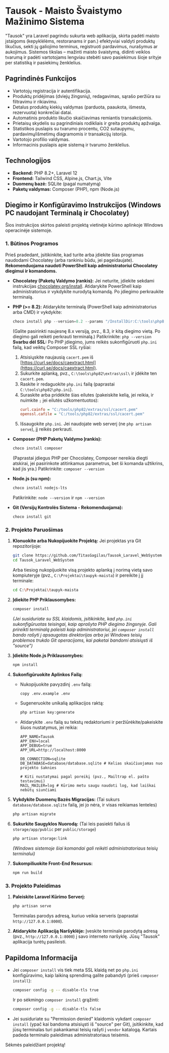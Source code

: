 # Tausok - Maisto Švaistymo Mažinimo Sistema

"Tausok" yra Laravel pagrindu sukurta web aplikacija, skirta padėti maisto įstaigoms (kepyklėlėms, restoranams ir pan.) efektyviai valdyti produktų likučius, sekti jų galiojimo terminus, registruoti pardavimus, nurašymus ar aukojimus. Sistemos tikslas – mažinti maisto švaistymą, didinti veiklos tvarumą ir padėti vartotojams lengviau stebėti savo pasiekimus šioje srityje per statistiką ir pasiekimų ženklelius.

## Pagrindinės Funkcijos

* Vartotojų registracija ir autentifikacija.
* Produktų pridėjimas (dviejų žingsnių), redagavimas, sąrašo peržiūra su filtravimu ir rikiavimu.
* Detalus produktų kiekių valdymas (parduota, paaukota, išmesta, rezervuota) konkrečiai datai.
* Automatinis produkto likučio skaičiavimas remiantis transakcijomis.
* Prietaisų skydelis su pagrindiniais rodikliais ir greita produktų apžvalga.
* Statistikos puslapis su tvarumo procentu, CO2 sutaupymu, pardavimų/išmetimų diagramomis ir transakcijų istorija.
* Vartotojo profilio valdymas.
* Informacinis puslapis apie sistemą ir tvarumo ženklelius.

## Technologijos

* **Backend:** PHP 8.2+, Laravel 12
* **Frontend:** Tailwind CSS, Alpine.js, Chart.js, Vite
* **Duomenų bazė:** SQLite (pagal numatymą)
* **Paketų valdymas:** Composer (PHP), npm (Node.js)

## Diegimo ir Konfigūravimo Instrukcijos (Windows PC naudojant Terminalą ir Chocolatey)

Šios instrukcijos skirtos paleisti projektą vietinėje kūrimo aplinkoje Windows operacinėje sistemoje.

### 1. Būtinos Programos

Prieš pradedant, įsitikinkite, kad turite arba įdiekite šias programas naudodami Chocolatey (arba rankiniu būdu, jei pageidaujate). **Rekomenduojama naudoti PowerShell kaip administratoriui Chocolatey diegimui ir komandoms.**

* **Chocolatey (Paketų Valdymo Įrankis):**
  Jei neturite, įdiekite sekdami instrukcijas [chocolatey.org/install](https://chocolatey.org/install). Atidarykite PowerShell kaip administratorius ir vykdykite nurodytą komandą. Po įdiegimo perkraukite terminalą.

* **PHP (>= 8.2):**
  Atidarykite terminalą (PowerShell kaip administratorius arba CMD) ir vykdykite:
    ```powershell
    choco install php --version=8.2 --params "/InstallDir:C:\tools\php82"
    ```
  (Galite pasirinkti naujesnę 8.x versiją, pvz., 8.3, ir kitą diegimo vietą. Po diegimo gali reikėti perkrauti terminalą.)
  Patikrinkite: `php --version`
  **Svarbu dėl SSL:** Po PHP įdiegimo, jums reikės sukonfigūruoti `php.ini` failą, kad veiktų Composer SSL ryšiai:
    1.  Atsisiųskite naujausią `cacert.pem` iš [https://curl.se/docs/caextract.html](https://curl.se/docs/caextract.html).
    2.  Sukurkite aplanką, pvz., `C:\tools\php82\extras\ssl\` ir įdėkite ten `cacert.pem`.
    3.  Raskite ir redaguokite `php.ini` failą (paprastai `C:\tools\php82\php.ini`).
    4.  Suraskite arba pridėkite šias eilutes (pakeiskite kelią, jei reikia, ir nuimkite `;` jei eilutės užkomentuotos):
        ```ini
        curl.cainfo = "C:/tools/php82/extras/ssl/cacert.pem"
        openssl.cafile = "C:/tools/php82/extras/ssl/cacert.pem"
        ```
    5.  Išsaugokite `php.ini`. Jei naudojate web serverį (ne `php artisan serve`), jį reikės perkrauti.

* **Composer (PHP Paketų Valdymo Įrankis):**
    ```powershell
    choco install composer
    ```
  (Paprastai įdiegus PHP per Chocolatey, Composer nereikia diegti atskirai, jei pasirinkote atitinkamus parametrus, bet ši komanda užtikrins, kad jis yra.)
  Patikrinkite: `composer --version`

* **Node.js (su npm):**
    ```powershell
    choco install nodejs-lts
    ```
  Patikrinkite: `node --version` ir `npm --version`

* **Git (Versijų Kontrolės Sistema - Rekomenduojama):**
    ```powershell
    choco install git
    ```

### 2. Projekto Paruošimas

1.  **Klonuokite arba Nukopijuokite Projektą:**
    Jei projektas yra Git repozitorijoje:
    ```bash
    git clone https://github.com/TitasGagilas/Tausok_Laravel_WebSystem
    cd Tausok_Laravel_WebSystem
    ```
    Arba tiesiog nukopijuokite visą projekto aplanką į norimą vietą savo kompiuteryje (pvz., `C:\Projektai\taupyk-maista`) ir pereikite į jį terminale:
    ```bash
    cd C:\Projektai\taupyk-maista
    ```

2.  **Įdiekite PHP Priklausomybes:**
    ```bash
    composer install
    ```
    *(Jei susiduriate su SSL klaidomis, įsitikinkite, kad `php.ini` sukonfigūruotas teisingai, kaip aprašyta PHP diegimo žingsnyje. Gali prireikti terminalą paleisti kaip administratoriui, jei `composer install` bando rašyti į apsaugotas direktorijas arba jei Windows teisių problemos trukdo Git operacijoms, kai paketai bandomi atsisiųsti iš "source")*

3.  **Įdiekite Node.js Priklausomybes:**
    ```bash
    npm install
    ```

4.  **Sukonfigūruokite Aplinkos Failą:**
    * Nukopijuokite pavyzdinį `.env` failą:
        ```bash
        copy .env.example .env
        ```
    * Sugeneruokite unikalią aplikacijos raktą:
        ```bash
        php artisan key:generate
        ```
    * Atidarykite `.env` failą su tekstų redaktoriumi ir peržiūrėkite/pakeiskite šiuos nustatymus, jei reikia:
        ```dotenv
        APP_NAME=Tausok
        APP_ENV=local
        APP_DEBUG=true
        APP_URL=http://localhost:8000

        DB_CONNECTION=sqlite
        DB_DATABASE=database/database.sqlite # Kelias skaičiuojamas nuo projekto šaknies

        # Kiti nustatymai pagal poreikį (pvz., Mailtrap el. pašto testavimui)
        MAIL_MAILER=log # Kūrimo metu saugu naudoti log, kad laiškai nebūtų siunčiami
        ```

5.  **Vykdykite Duomenų Bazės Migracijas:**
    (Tai sukurs `database/database.sqlite` failą, jei jo nėra, ir visas reikiamas lenteles)
    ```bash
    php artisan migrate
    ```

6.  **Sukurkite Saugyklos Nuorodą:**
    (Tai leis pasiekti failus iš `storage/app/public` per `public/storage`)
    ```bash
    php artisan storage:link
    ```
    *(Windows sistemoje šiai komandai gali reikėti administratoriaus teisių terminalui)*

7.  **Sukompiliuokite Front-End Resursus:**
    ```bash
    npm run build
    ```

### 3. Projekto Paleidimas

1.  **Paleiskite Laravel Kūrimo Serverį:**
    ```bash
    php artisan serve
    ```
    Terminalas parodys adresą, kuriuo veikia serveris (paprastai `http://127.0.0.1:8000`).

2.  **Atidarykite Aplikaciją Naršyklėje:**
    Įveskite terminale parodytą adresą (pvz., `http://127.0.0.1:8000`) į savo interneto naršyklę. Jūsų "Tausok" aplikacija turėtų pasileisti.

## Papildoma Informacija

* Jei `composer install` vis tiek meta SSL klaidą net po `php.ini` konfigūravimo, kaip laikiną sprendimą galite pabandyti (prieš `composer install`):
    ```bash
    composer config -g -- disable-tls true
    ```
  Ir po sėkmingo `composer install` grąžinti:
    ```bash
    composer config -g -- disable-tls false
    ```
* Jei susiduriate su "Permission denied" klaidomis vykdant `composer install` (ypač kai bandoma atsisiųsti iš "source" per Git), įsitikinkite, kad jūsų terminalas turi pakankamai teisių rašyti į `vendor` katalogą. Kartais padeda terminalo paleidimas administratoriaus teisėmis.

Sėkmės paleidžiant projektą!
